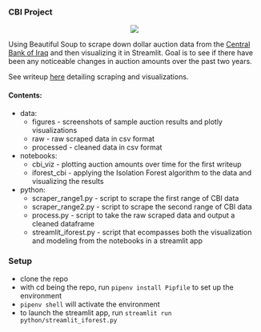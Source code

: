 ### CBI Project

<p align="center"> <img src="./data/figures/streamlit.gif"/> </p>

Using Beautiful Soup to scrape down dollar auction data from the [Central Bank of Iraq](https://www.cbi.iq/) and then visualizing it in Streamlit. Goal is to see if there have been any noticeable changes in auction amounts over the past two years.

See writeup [here](https://medium.com/@mpokornyus/iranian-exploitation-of-iraqs-dollar-auction-3391af5032e0) detailing scraping and visualizations.

#### Contents:

* data:
  * figures - screenshots of sample auction results and plotly visualizations
  * raw - raw scraped data in csv format
  * processed - cleaned data in csv format
* notebooks:
  * cbi_viz - plotting auction amounts over time for the first writeup
  * iforest_cbi - applying the Isolation Forest algorithm to the data and visualizing the results
* python:
  * scraper_range1.py - script to scrape the first range of CBI data
  * scraper_range2.py - script to scrape the second range of CBI data
  * process.py - script to take the raw scraped data and output a cleaned dataframe
  * streamlit_iforest.py - script that ecompasses both the visualization and modeling from the notebooks in a streamlit app

### Setup
* clone the repo
* with cd being the repo, run `pipenv install Pipfile` to set up the environment
* `pipenv shell` will activate the environment
* to launch the streamlit app, run `streamlit run python/streamlit_iforest.py`
